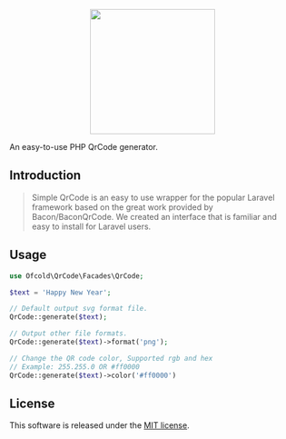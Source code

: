 <p align="center">
	<img src="https://github.com/ofcold/qr-code/raw/master/qr.png" width="220" height="220">
</p>

An easy-to-use PHP QrCode generator.

## Introduction

> Simple QrCode is an easy to use wrapper for the popular Laravel framework based on the great work provided by Bacon/BaconQrCode. We created an interface that is familiar and easy to install for Laravel users.


## Usage

```php
use Ofcold\QrCode\Facades\QrCode;

$text = 'Happy New Year';

// Default output svg format file.
QrCode::generate($text);

// Output other file formats.
QrCode::generate($text)->format('png');

// Change the QR code color, Supported rgb and hex
// Example: 255.255.0 OR #ff0000
QrCode::generate($text)->color('#ff0000')

```

## License

This software is released under the [MIT license](https://opensource.org/licenses/MIT).
